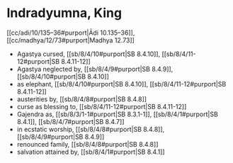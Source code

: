 # Indradyumna, King

[[cc/adi/10/135–36#purport|Ādi 10.135–36]], [[cc/madhya/12/73#purport|Madhya 12.73]]

* Agastya cursed, [[sb/8/4/10#purport|SB 8.4.10]], [[sb/8/4/11-12#purport|SB 8.4.11-12]]
* Agastya neglected by, [[sb/8/4/9#purport|SB 8.4.9]], [[sb/8/4/10#purport|SB 8.4.10]]
* as elephant, [[sb/8/4/10#purport|SB 8.4.10]], [[sb/8/4/11-12#purport|SB 8.4.11-12]]
* austerities by, [[sb/8/4/8#purport|SB 8.4.8]]
* curse as blessing to, [[sb/8/4/11-12#purport|SB 8.4.11-12]]
* Gajendra as, [[sb/8/3/1-1#purport|SB 8.3.1-1]], [[sb/8/4/1#purport|SB 8.4.1]], [[sb/8/4/7#purport|SB 8.4.7]]
* in ecstatic worship, [[sb/8/4/8#purport|SB 8.4.8]], [[sb/8/4/9#purport|SB 8.4.9]]
* renounced family, [[sb/8/4/8#purport|SB 8.4.8]]
* salvation attained by, [[sb/8/4/1#purport|SB 8.4.1]]
